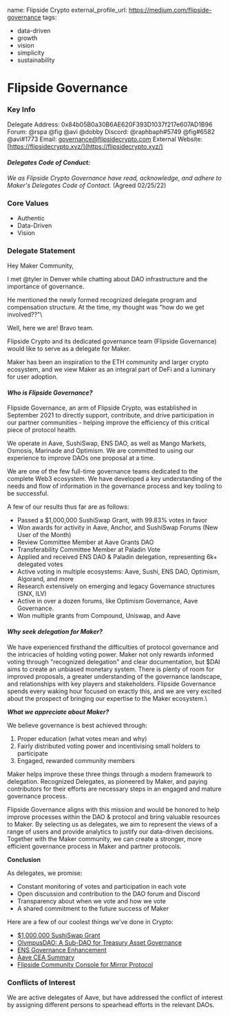 name: Flipside Crypto
external_profile_url: https://medium.com/flipside-governance
tags:
  - data-driven
  - growth
  - vision
  - simplicity
  - sustainability


# Flipside Governance

### Key Info


Delegate Address: 0x84b05B0a30B6AE620F393D1037f217e607AD1B96  
Forum: @rspa @fig @avi @dobby
Discord: @raphbaph#5749 @fig#6582 @avi#1773
Email: [governance@flipsidecrypto.com](mailto:governance@flipsidecrypto.com)
External Website: [https://flipsidecrypto.xyz/](https://flipsidecrypto.xyz/)

#### *Delegates Code of Conduct:* 
 *We as Flipside Crypto Governance have read, acknowledge, and adhere to Maker's Delegates Code of Contact.* (Agreed 02/25/22) 

### Core Values

* Authentic 
* Data-Driven
* Vision

### Delegate Statement

Hey Maker Community,

I met @tyler in Denver while chatting about DAO infrastructure and the importance of governance.

He mentioned the newly formed recognized delegate program and compensation structure. At the time, my thought was "how do we get involved??"\

Well, here we are! Bravo team.

Flipside Crypto and its dedicated governance team (Flipside Governance) would like to serve as a delegate for Maker.

Maker has been an inspiration to the ETH community and larger crypto ecosystem, and we view Maker as an integral part of DeFi and a luminary for user adoption.

#### *Who is Flipside Governance?*

Flipside Governance, an arm of Flipside Crypto, was established in September 2021 to directly support, contribute, and drive participation in our partner  communities - helping improve the efficiency of this critical piece of protocol health. 

We operate in Aave, SushiSwap, ENS DAO, as well as Mango Markets, Osmosis, Marinade and Optimism. We are committed to using our experience to improve DAOs one proposal at a time.

We are one of the few full-time governance teams dedicated to the complete Web3 ecosystem. We have developed a key understanding of the needs and flow of information in the governance process and key tooling to be successful.

A few of our results thus far are as follows:
 
* Passed a $1,000,000 SushiSwap Grant, with 99.83% votes in favor
* Won awards for activity in Aave, Anchor, and SushiSwap Forums (New User of the Month)
* Review Committee Member at Aave Grants DAO
* Transferability Committee Member at Paladin Vote
* Applied and received ENS DAO & Paladin delegation, representing 6k+ delegated votes
* Active voting in multiple ecosystems: Aave, Sushi, ENS DAO, Optimism, Algorand, and more
* Research extensively on emerging and legacy Governance structures (SNX, ILV)
* Active in over a dozen forums, like Optimism Governance, Aave Governance.
* Won multiple grants from Compound, Uniswap, and Aave

#### *Why seek delegation for Maker?*

We have experienced firsthand the difficulties of protocol governance and the intricacies of holding voting power. Maker not only rewards informed voting through "recognized delegation" and clear documentation, but $DAI aims to create an unbiased monetary system. There is plenty of room for improved proposals, a greater understanding of the governance landscape, and relationships with key players and stakeholders. Flipside Governance spends every waking hour focused on exactly this, and we are very excited about the prospect of bringing our expertise to the Maker ecosystem.\

***What we appreciate about Maker?***

We believe governance is best achieved through:

1. Proper education (what votes mean and why)
2. Fairly distributed voting power and incentivising small holders to participate
3. Engaged, rewarded community members

Maker helps improve these three things through a modern framework to delegation. Recognized Delegates, as pioneered by Maker, and paying contributors for their efforts are necessary steps in an engaged and mature governance process.

Flipside Governance aligns with this mission and would be honored to help improve processes within the DAO & protocol and bring valuable resources to Maker. By selecting us as delegates, we aim to represent the views of a range of users and provide analytics to justify our data-driven decisions. Together with the Maker community, we can create a stronger, more efficient governance process in Maker and partner protocols.

**Conclusion**

As delegates, we promise:

* Constant monitoring of votes and participation in each vote
* Open discussion and contribution to the DAO forum and Discord
* Transparency about when we vote and how we vote
* A shared commitment to the future success of Maker

Here are a few of our coolest things we've done in Crypto:

* [$1,000,000 SushiSwap Grant](https://forum.sushi.com/t/updated-proposal-community-enabled-analytics-for-sushi/6127)
* [OlympusDAO: A Sub-DAO for Treasury Asset Governance](https://forum.olympusdao.finance/d/791-a-sub-dao-for-olympusdao-treasury-asset-governance)
* [ENS Governance Enhancement](https://discuss.ens.domains/t/rfc-ens-governance-enhancements-flipside-crypto/11100)
* [Aave CEA Summary](https://governance.aave.com/t/flipside-crypto-cea-grant-overview/7073?u=fig)
* [Flipside Community Console for Mirror Protocol](https://forum.mirror.finance/t/proposal-flipside-community-console-for-mirror-protocol/354)


### Conflicts of Interest

We are active delegates of Aave, but have addressed the conflict of interest by assigning different persons to spearhead efforts in the relevant DAOs.
